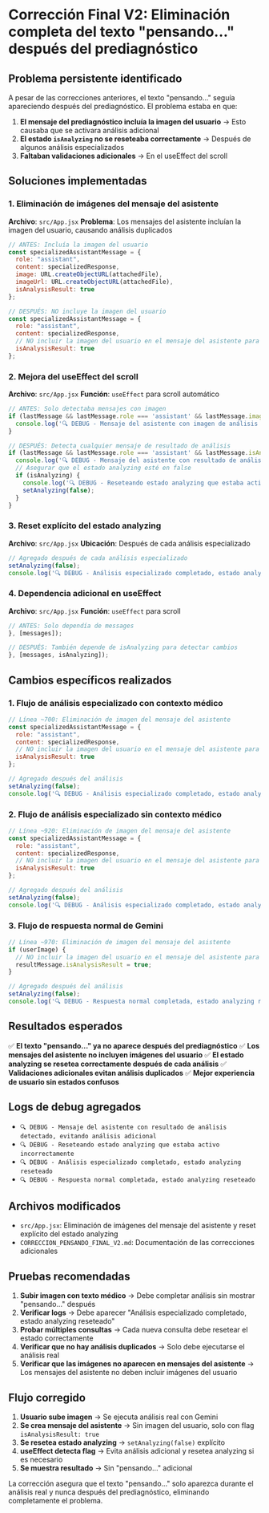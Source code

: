 # Corrección Final V2: Eliminación completa del texto "pensando..." después del prediagnóstico

## Problema persistente identificado

A pesar de las correcciones anteriores, el texto "pensando..." seguía apareciendo después del prediagnóstico. El problema estaba en que:

1. **El mensaje del prediagnóstico incluía la imagen del usuario** → Esto causaba que se activara análisis adicional
2. **El estado `isAnalyzing` no se reseteaba correctamente** → Después de algunos análisis especializados
3. **Faltaban validaciones adicionales** → En el useEffect del scroll

## Soluciones implementadas

### 1. Eliminación de imágenes del mensaje del asistente

**Archivo**: `src/App.jsx`
**Problema**: Los mensajes del asistente incluían la imagen del usuario, causando análisis duplicados

```javascript
// ANTES: Incluía la imagen del usuario
const specializedAssistantMessage = {
  role: "assistant",
  content: specializedResponse,
  image: URL.createObjectURL(attachedFile),
  imageUrl: URL.createObjectURL(attachedFile),
  isAnalysisResult: true
};

// DESPUÉS: NO incluye la imagen del usuario
const specializedAssistantMessage = {
  role: "assistant",
  content: specializedResponse,
  // NO incluir la imagen del usuario en el mensaje del asistente para evitar análisis duplicados
  isAnalysisResult: true
};
```

### 2. Mejora del useEffect del scroll

**Archivo**: `src/App.jsx`
**Función**: `useEffect` para scroll automático

```javascript
// ANTES: Solo detectaba mensajes con imagen
if (lastMessage && lastMessage.role === 'assistant' && lastMessage.image && lastMessage.isAnalysisResult) {
  console.log('🔍 DEBUG - Mensaje del asistente con imagen de análisis detectado, evitando análisis adicional');
}

// DESPUÉS: Detecta cualquier mensaje de resultado de análisis
if (lastMessage && lastMessage.role === 'assistant' && lastMessage.isAnalysisResult) {
  console.log('🔍 DEBUG - Mensaje del asistente con resultado de análisis detectado, evitando análisis adicional');
  // Asegurar que el estado analyzing esté en false
  if (isAnalyzing) {
    console.log('🔍 DEBUG - Reseteando estado analyzing que estaba activo incorrectamente');
    setAnalyzing(false);
  }
}
```

### 3. Reset explícito del estado analyzing

**Archivo**: `src/App.jsx`
**Ubicación**: Después de cada análisis especializado

```javascript
// Agregado después de cada análisis especializado
setAnalyzing(false);
console.log('🔍 DEBUG - Análisis especializado completado, estado analyzing reseteado');
```

### 4. Dependencia adicional en useEffect

**Archivo**: `src/App.jsx`
**Función**: `useEffect` para scroll

```javascript
// ANTES: Solo dependía de messages
}, [messages]);

// DESPUÉS: También depende de isAnalyzing para detectar cambios
}, [messages, isAnalyzing]);
```

## Cambios específicos realizados

### 1. Flujo de análisis especializado con contexto médico

```javascript
// Línea ~700: Eliminación de imagen del mensaje del asistente
const specializedAssistantMessage = {
  role: "assistant",
  content: specializedResponse,
  // NO incluir la imagen del usuario en el mensaje del asistente para evitar análisis duplicados
  isAnalysisResult: true
};

// Agregado después del análisis
setAnalyzing(false);
console.log('🔍 DEBUG - Análisis especializado completado, estado analyzing reseteado');
```

### 2. Flujo de análisis especializado sin contexto médico

```javascript
// Línea ~920: Eliminación de imagen del mensaje del asistente
const specializedAssistantMessage = {
  role: "assistant",
  content: specializedResponse,
  // NO incluir la imagen del usuario en el mensaje del asistente para evitar análisis duplicados
  isAnalysisResult: true
};

// Agregado después del análisis
setAnalyzing(false);
console.log('🔍 DEBUG - Análisis especializado completado, estado analyzing reseteado');
```

### 3. Flujo de respuesta normal de Gemini

```javascript
// Línea ~970: Eliminación de imagen del mensaje del asistente
if (userImage) {
  // NO incluir la imagen del usuario en el mensaje del asistente para evitar análisis duplicados
  resultMessage.isAnalysisResult = true;
}

// Agregado después del análisis
setAnalyzing(false);
console.log('🔍 DEBUG - Respuesta normal completada, estado analyzing reseteado');
```

## Resultados esperados

✅ **El texto "pensando..." ya no aparece después del prediagnóstico**
✅ **Los mensajes del asistente no incluyen imágenes del usuario**
✅ **El estado analyzing se resetea correctamente después de cada análisis**
✅ **Validaciones adicionales evitan análisis duplicados**
✅ **Mejor experiencia de usuario sin estados confusos**

## Logs de debug agregados

- `🔍 DEBUG - Mensaje del asistente con resultado de análisis detectado, evitando análisis adicional`
- `🔍 DEBUG - Reseteando estado analyzing que estaba activo incorrectamente`
- `🔍 DEBUG - Análisis especializado completado, estado analyzing reseteado`
- `🔍 DEBUG - Respuesta normal completada, estado analyzing reseteado`

## Archivos modificados

- `src/App.jsx`: Eliminación de imágenes del mensaje del asistente y reset explícito del estado analyzing
- `CORRECCION_PENSANDO_FINAL_V2.md`: Documentación de las correcciones adicionales

## Pruebas recomendadas

1. **Subir imagen con texto médico** → Debe completar análisis sin mostrar "pensando..." después
2. **Verificar logs** → Debe aparecer "Análisis especializado completado, estado analyzing reseteado"
3. **Probar múltiples consultas** → Cada nueva consulta debe resetear el estado correctamente
4. **Verificar que no hay análisis duplicados** → Solo debe ejecutarse el análisis real
5. **Verificar que las imágenes no aparecen en mensajes del asistente** → Los mensajes del asistente no deben incluir imágenes del usuario

## Flujo corregido

1. **Usuario sube imagen** → Se ejecuta análisis real con Gemini
2. **Se crea mensaje del asistente** → Sin imagen del usuario, solo con flag `isAnalysisResult: true`
3. **Se resetea estado analyzing** → `setAnalyzing(false)` explícito
4. **useEffect detecta flag** → Evita análisis adicional y resetea analyzing si es necesario
5. **Se muestra resultado** → Sin "pensando..." adicional

La corrección asegura que el texto "pensando..." solo aparezca durante el análisis real y nunca después del prediagnóstico, eliminando completamente el problema. 